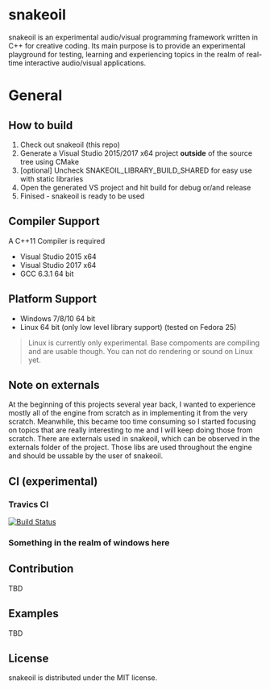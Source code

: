 # snakeoil

snakeoil is an experimental audio/visual programming framework written in C++ for creative coding. Its main purpose is to provide an experimental playground for testing, learning and experiencing topics in the realm of real-time interactive audio/visual applications.

# General

## How to build

1. Check out snakeoil (this repo)
2. Generate a Visual Studio 2015/2017 x64 project **outside** of the source tree using CMake  
3. [optional] Uncheck SNAKEOIL_LIBRARY_BUILD_SHARED for easy use with static libraries  
4. Open the generated VS project and hit build for debug or/and release  
5. Finised - snakeoil is ready to be used

## Compiler Support

A C++11 Compiler is required

- Visual Studio 2015 x64
- Visual Studio 2017 x64
- GCC 6.3.1 64 bit

## Platform Support

- Windows 7/8/10 64 bit
- Linux 64 bit (only low level library support) (tested on Fedora 25)  

> Linux is currently only experimental. Base compoments are compiling and are usable though. You can not do rendering or sound on Linux yet.

## Note on externals

At the beginning of this projects several year back, I wanted to experience mostly all of the engine from scratch as in implementing it from the very scratch. Meanwhile, this became too time consuming so I started focusing on topics that are really interesting to me and I will keep doing those from scratch. There are externals used in snakeoil, which can be observed in the externals folder of the project. Those libs are used throughout the engine and should be ussable by the user of snakeoil.

## CI (experimental)

### Travics CI

[![Build Status](https://travis-ci.com/aconstlink/snakeoil.svg?branch=master)](https://travis-ci.com/aconstlink/snakeoil)

### Something in the realm of windows here

## Contribution

TBD

## Examples

TBD

## License

snakeoil is distributed under the MIT license.